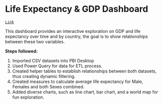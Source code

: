 # Life Expectancy & GDP Dashboard

[`Link`](https://app.powerbi.com/groups/me/reports/3f5bcb0b-fc37-47d6-8859-7b7d095046b3/1b3268d8d030c3b6baca?experience=power-bi)

This dashboard provides an interactive exploration on GDP and life expectancy over time and by country, the goal is to show relationships between these two variables.

**Steps followed:**

1. Imported CSV datasets into PBI Desktop
2. Used Power Query for data for ETL process.
3. Created helper tables to establish relationships between both datasets, thus creating dynamic filtering.
4. Created measures to calculate average life expectancy for Male, Females and both Sexes combined.
5. Added diverse charts, such as line chart, bar chart, and a world map for fun exploration.
